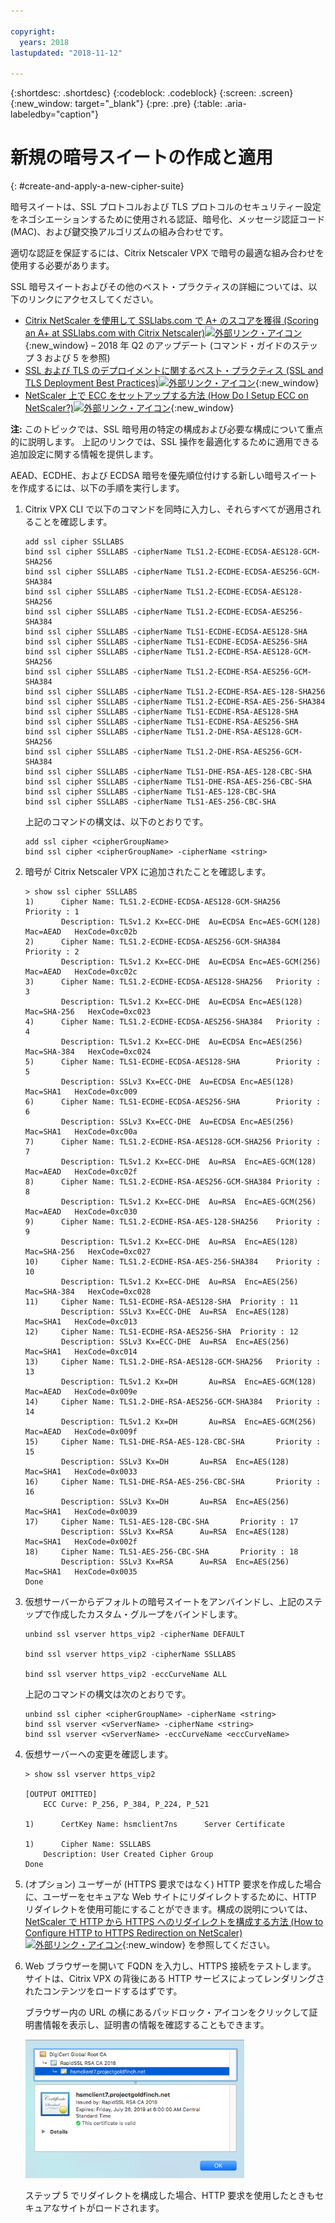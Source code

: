 ```yaml
---

copyright:
  years: 2018
lastupdated: "2018-11-12"

---
```


{:shortdesc: .shortdesc}
{:codeblock: .codeblock}
{:screen: .screen}
{:new_window: target="_blank"}
{:pre: .pre}
{:table: .aria-labeledby="caption"}

# 新規の暗号スイートの作成と適用
{: #create-and-apply-a-new-cipher-suite}

暗号スイートは、SSL プロトコルおよび TLS プロトコルのセキュリティー設定をネゴシエーションするために使用される認証、暗号化、メッセージ認証コード (MAC)、および鍵交換アルゴリズムの組み合わせです。

適切な認証を保証するには、Citrix Netscaler VPX で暗号の最適な組み合わせを使用する必要があります。

SSL 暗号スイートおよびその他のベスト・プラクティスの詳細については、以下のリンクにアクセスしてください。

* [Citrix NetScaler を使用して SSLlabs.com で A+ のスコアを獲得 (Scoring an A+ at SSLlabs.com with Citrix Netscaler)![外部リンク・アイコン](../../icons/launch-glyph.svg "外部リンク・アイコン")](https://www.citrix.com/blogs/2018/05/16/scoring-an-a-at-ssllabs-com-with-citrix-netscaler-q2-2018-update/){:new_window} – 2018 年 Q2 のアップデート (コマンド・ガイドのステップ 3 および 5 を参照)
* [SSL および TLS のデプロイメントに関するベスト・プラクティス (SSL and TLS Deployment Best Practices)![外部リンク・アイコン](../../icons/launch-glyph.svg "外部リンク・アイコン")](https://github.com/ssllabs/research/wiki/SSL-and-TLS-Deployment-Best-Practices#23-use-secure-cipher-suites){:new_window}
* [NetScaler 上で ECC をセットアップする方法 (How Do I Setup ECC on NetScaler?)![外部リンク・アイコン](../../icons/launch-glyph.svg "外部リンク・アイコン")](https://support.citrix.com/article/CTX205289){:new_window}

**注:** このトピックでは、SSL 暗号用の特定の構成および必要な構成について重点的に説明します。 上記のリンクでは、SSL 操作を最適化するために適用できる追加設定に関する情報を提供します。

AEAD、ECDHE、および ECDSA 暗号を優先順位付けする新しい暗号スイートを作成するには、以下の手順を実行します。

1.	Citrix VPX CLI で以下のコマンドを同時に入力し、それらすべてが適用されることを確認します。

	```
	add ssl cipher SSLLABS
	bind ssl cipher SSLLABS -cipherName TLS1.2-ECDHE-ECDSA-AES128-GCM-SHA256
	bind ssl cipher SSLLABS -cipherName TLS1.2-ECDHE-ECDSA-AES256-GCM-SHA384
	bind ssl cipher SSLLABS -cipherName TLS1.2-ECDHE-ECDSA-AES128-SHA256
	bind ssl cipher SSLLABS -cipherName TLS1.2-ECDHE-ECDSA-AES256-SHA384
	bind ssl cipher SSLLABS -cipherName TLS1-ECDHE-ECDSA-AES128-SHA
	bind ssl cipher SSLLABS -cipherName TLS1-ECDHE-ECDSA-AES256-SHA
	bind ssl cipher SSLLABS -cipherName TLS1.2-ECDHE-RSA-AES128-GCM-SHA256
	bind ssl cipher SSLLABS -cipherName TLS1.2-ECDHE-RSA-AES256-GCM-SHA384
	bind ssl cipher SSLLABS -cipherName TLS1.2-ECDHE-RSA-AES-128-SHA256
	bind ssl cipher SSLLABS -cipherName TLS1.2-ECDHE-RSA-AES-256-SHA384
	bind ssl cipher SSLLABS -cipherName TLS1-ECDHE-RSA-AES128-SHA
	bind ssl cipher SSLLABS -cipherName TLS1-ECDHE-RSA-AES256-SHA
	bind ssl cipher SSLLABS -cipherName TLS1.2-DHE-RSA-AES128-GCM-SHA256
	bind ssl cipher SSLLABS -cipherName TLS1.2-DHE-RSA-AES256-GCM-SHA384
	bind ssl cipher SSLLABS -cipherName TLS1-DHE-RSA-AES-128-CBC-SHA
	bind ssl cipher SSLLABS -cipherName TLS1-DHE-RSA-AES-256-CBC-SHA
	bind ssl cipher SSLLABS -cipherName TLS1-AES-128-CBC-SHA
	bind ssl cipher SSLLABS -cipherName TLS1-AES-256-CBC-SHA
	```

	上記のコマンドの構文は、以下のとおりです。

	```
	add ssl cipher <cipherGroupName>
	bind ssl cipher <cipherGroupName> -cipherName <string>
	```

2.	暗号が Citrix Netscaler VPX に追加されたことを確認します。

	```
	> show ssl cipher SSLLABS
	1)      Cipher Name: TLS1.2-ECDHE-ECDSA-AES128-GCM-SHA256       Priority : 1
	        Description: TLSv1.2 Kx=ECC-DHE  Au=ECDSA Enc=AES-GCM(128) Mac=AEAD   HexCode=0xc02b
	2)      Cipher Name: TLS1.2-ECDHE-ECDSA-AES256-GCM-SHA384       Priority : 2
	        Description: TLSv1.2 Kx=ECC-DHE  Au=ECDSA Enc=AES-GCM(256) Mac=AEAD   HexCode=0xc02c
	3)      Cipher Name: TLS1.2-ECDHE-ECDSA-AES128-SHA256   Priority : 3
	        Description: TLSv1.2 Kx=ECC-DHE  Au=ECDSA Enc=AES(128)  Mac=SHA-256   HexCode=0xc023
	4)      Cipher Name: TLS1.2-ECDHE-ECDSA-AES256-SHA384   Priority : 4
	        Description: TLSv1.2 Kx=ECC-DHE  Au=ECDSA Enc=AES(256)  Mac=SHA-384   HexCode=0xc024
	5)      Cipher Name: TLS1-ECDHE-ECDSA-AES128-SHA        Priority : 5
	        Description: SSLv3 Kx=ECC-DHE  Au=ECDSA Enc=AES(128)  Mac=SHA1   HexCode=0xc009
	6)      Cipher Name: TLS1-ECDHE-ECDSA-AES256-SHA        Priority : 6
	        Description: SSLv3 Kx=ECC-DHE  Au=ECDSA Enc=AES(256)  Mac=SHA1   HexCode=0xc00a
	7)      Cipher Name: TLS1.2-ECDHE-RSA-AES128-GCM-SHA256 Priority : 7
	        Description: TLSv1.2 Kx=ECC-DHE  Au=RSA  Enc=AES-GCM(128) Mac=AEAD   HexCode=0xc02f
	8)      Cipher Name: TLS1.2-ECDHE-RSA-AES256-GCM-SHA384 Priority : 8
	        Description: TLSv1.2 Kx=ECC-DHE  Au=RSA  Enc=AES-GCM(256) Mac=AEAD   HexCode=0xc030
	9)      Cipher Name: TLS1.2-ECDHE-RSA-AES-128-SHA256    Priority : 9
	        Description: TLSv1.2 Kx=ECC-DHE  Au=RSA  Enc=AES(128)  Mac=SHA-256   HexCode=0xc027
	10)     Cipher Name: TLS1.2-ECDHE-RSA-AES-256-SHA384    Priority : 10
	        Description: TLSv1.2 Kx=ECC-DHE  Au=RSA  Enc=AES(256)  Mac=SHA-384   HexCode=0xc028
	11)     Cipher Name: TLS1-ECDHE-RSA-AES128-SHA  Priority : 11
	        Description: SSLv3 Kx=ECC-DHE  Au=RSA  Enc=AES(128)  Mac=SHA1   HexCode=0xc013
	12)     Cipher Name: TLS1-ECDHE-RSA-AES256-SHA  Priority : 12
	        Description: SSLv3 Kx=ECC-DHE  Au=RSA  Enc=AES(256)  Mac=SHA1   HexCode=0xc014
	13)     Cipher Name: TLS1.2-DHE-RSA-AES128-GCM-SHA256   Priority : 13
	        Description: TLSv1.2 Kx=DH       Au=RSA  Enc=AES-GCM(128) Mac=AEAD   HexCode=0x009e
	14)     Cipher Name: TLS1.2-DHE-RSA-AES256-GCM-SHA384   Priority : 14
	        Description: TLSv1.2 Kx=DH       Au=RSA  Enc=AES-GCM(256) Mac=AEAD   HexCode=0x009f
	15)     Cipher Name: TLS1-DHE-RSA-AES-128-CBC-SHA       Priority : 15
	        Description: SSLv3 Kx=DH       Au=RSA  Enc=AES(128)  Mac=SHA1   HexCode=0x0033
	16)     Cipher Name: TLS1-DHE-RSA-AES-256-CBC-SHA       Priority : 16
	        Description: SSLv3 Kx=DH       Au=RSA  Enc=AES(256)  Mac=SHA1   HexCode=0x0039
	17)     Cipher Name: TLS1-AES-128-CBC-SHA       Priority : 17
	        Description: SSLv3 Kx=RSA      Au=RSA  Enc=AES(128)  Mac=SHA1   HexCode=0x002f
	18)     Cipher Name: TLS1-AES-256-CBC-SHA       Priority : 18
	        Description: SSLv3 Kx=RSA      Au=RSA  Enc=AES(256)  Mac=SHA1   HexCode=0x0035
 	Done
 	```

3.	仮想サーバーからデフォルトの暗号スイートをアンバインドし、上記のステップで作成したカスタム・グループをバインドします。	
	```
	unbind ssl vserver https_vip2 -cipherName DEFAULT

	bind ssl vserver https_vip2 -cipherName SSLLABS

	bind ssl vserver https_vip2 -eccCurveName ALL
	```

	上記のコマンドの構文は次のとおりです。
	
	```
	unbind ssl cipher <cipherGroupName> -cipherName <string>
	bind ssl vserver <vServerName> -cipherName <string>
	bind ssl vserver <vServerName> -eccCurveName <eccCurveName>
	```

4.	仮想サーバーへの変更を確認します。
	```
	> show ssl vserver https_vip2

	[OUTPUT OMITTED]
		ECC Curve: P_256, P_384, P_224, P_521

	1)      CertKey Name: hsmclient7ns      Server Certificate

	1)      Cipher Name: SSLLABS
		Description: User Created Cipher Group
 	Done
	```

5.	(オプション) ユーザーが (HTTPS 要求ではなく) HTTP 要求を作成した場合に、ユーザーをセキュアな Web サイトにリダイレクトするために、HTTP リダイレクトを使用可能にすることができます。構成の説明については、[NetScaler で HTTP から HTTPS へのリダイレクトを構成する方法 (How to Configure HTTP to HTTPS Redirection on NetScaler) ![外部リンク・アイコン](../../icons/launch-glyph.svg "外部リンク・アイコン")](https://support.citrix.com/article/CTX201201){:new_window} を参照してください。
6.	Web ブラウザーを開いて FQDN を入力し、HTTPS 接続をテストします。 サイトは、Citrix VPX の背後にある HTTP サービスによってレンダリングされたコンテンツをロードするはずです。

	ブラウザー内の URL の横にあるパッドロック・アイコンをクリックして証明書情報を表示し、証明書の情報を確認することもできます。

	<img src="images/21-check-certificate.png" alt="図面" style="width: 350px;"/>

	ステップ 5 でリダイレクトを構成した場合、HTTP 要求を使用したときもセキュアなサイトがロードされます。
